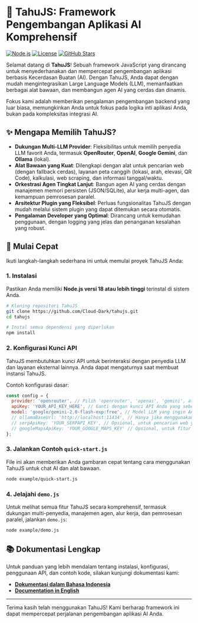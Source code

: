 # 🥘 TahuJS: Framework Pengembangan Aplikasi AI Komprehensif

[![Node.js](https://img.shields.io/badge/Node.js-18%2B-green?logo=node.js)](https://nodejs.org/)
[![License](https://img.shields.io/badge/License-MIT-blue.svg)](LICENSE)
[![GitHub Stars](https://img.shields.io/github/stars/Cloud-Dark/tahujs?style=social)](https://github.com/Cloud-Dark/tahujs/stargazers)

Selamat datang di **TahuJS**! Sebuah framework JavaScript yang dirancang untuk menyederhanakan dan mempercepat pengembangan aplikasi berbasis Kecerdasan Buatan (AI). Dengan TahuJS, Anda dapat dengan mudah mengintegrasikan Large Language Models (LLM), memanfaatkan berbagai alat bawaan, dan membangun agen AI yang cerdas dan dinamis.

Fokus kami adalah memberikan pengalaman pengembangan backend yang luar biasa, memungkinkan Anda untuk fokus pada logika inti aplikasi Anda, bukan pada kompleksitas integrasi AI.

## ✨ Mengapa Memilih TahuJS?

*   **Dukungan Multi-LLM Provider**: Fleksibilitas untuk memilih penyedia LLM favorit Anda, termasuk **OpenRouter**, **OpenAI**, **Google Gemini**, dan **Ollama** (lokal).
*   **Alat Bawaan yang Kuat**: Dilengkapi dengan alat untuk pencarian web (dengan fallback cerdas), layanan peta canggih (lokasi, arah, elevasi, QR Code), kalkulasi, web scraping, dan informasi tanggal/waktu.
*   **Orkestrasi Agen Tingkat Lanjut**: Bangun agen AI yang cerdas dengan manajemen memori persisten (JSON/SQLite), alur kerja multi-agen, dan kemampuan pemrosesan paralel.
*   **Arsitektur Plugin yang Fleksibel**: Perluas fungsionalitas TahuJS dengan mudah melalui sistem plugin yang dapat ditemukan secara otomatis.
*   **Pengalaman Developer yang Optimal**: Dirancang untuk kemudahan penggunaan, dengan logging yang jelas dan penanganan kesalahan yang robust.

## 🚀 Mulai Cepat

Ikuti langkah-langkah sederhana ini untuk memulai proyek TahuJS Anda:

### 1. Instalasi

Pastikan Anda memiliki **Node.js versi 18 atau lebih tinggi** terinstal di sistem Anda.

```bash
# Kloning repositori TahuJS
git clone https://github.com/Cloud-Dark/tahujs.git
cd tahujs

# Instal semua dependensi yang diperlukan
npm install
```

### 2. Konfigurasi Kunci API

TahuJS membutuhkan kunci API untuk berinteraksi dengan penyedia LLM dan layanan eksternal lainnya. Anda dapat mengaturnya saat membuat instansi TahuJS.

Contoh konfigurasi dasar:

```javascript
const config = {
  provider: 'openrouter', // Pilih 'openrouter', 'openai', 'gemini', atau 'ollama'
  apiKey: 'YOUR_API_KEY_HERE', // Ganti dengan kunci API Anda yang sebenarnya
  model: 'google/gemini-2.0-flash-exp:free', // Model LLM yang ingin Anda gunakan
  // ollamaBaseUrl: 'http://localhost:11434', // Hanya jika menggunakan Ollama lokal
  // serpApiKey: 'YOUR_SERPAPI_KEY', // Opsional, untuk pencarian web yang lebih baik
  // googleMapsApiKey: 'YOUR_GOOGLE_MAPS_KEY' // Opsional, untuk fitur peta yang ditingkatkan
};
```

### 3. Jalankan Contoh `quick-start.js`

File ini akan memberikan Anda gambaran cepat tentang cara menggunakan TahuJS untuk chat AI dan alat bawaan.

```bash
node example/quick-start.js
```

### 4. Jelajahi `demo.js`

Untuk melihat semua fitur TahuJS secara komprehensif, termasuk dukungan multi-penyedia, manajemen agen, alur kerja, dan pemrosesan paralel, jalankan `demo.js`:

```bash
node example/demo.js
```

## 📚 Dokumentasi Lengkap

Untuk panduan yang lebih mendalam tentang instalasi, konfigurasi, penggunaan API, dan contoh kode, silakan kunjungi dokumentasi kami:

*   **[Dokumentasi dalam Bahasa Indonesia](docs/id.md)**
*   **[Documentation in English](docs/en.md)**

---

Terima kasih telah menggunakan TahuJS! Kami berharap framework ini dapat mempercepat perjalanan pengembangan aplikasi AI Anda.